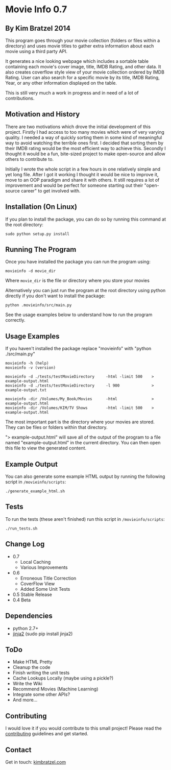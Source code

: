Movie Info 0.7
==============
By Kim Bratzel 2014
--------------

This program goes through your movie collection (folders or files within a directory) and uses movie titles to gather extra information about each movie using a third party API.

It generates a nice looking webpage which includes a sortable table containing each movie's cover image, title, IMDB Rating, and other data. It also creates coverflow style view of your movie collection ordered by IMDB Rating. User can also search for a specific movie by its title, IMDB Rating, Year, or any other information displayed on the table.

This is still very much a work in progress and in need of a lot of contributions.


Motivation and History
--------------

There are two motivations which drove the initial development of this project. Firstly I had access to too many movies which were of very varying quality. I needed a way of quickly sorting them in some kind of meaningful way to avoid watching the terrible ones first. I decided that sorting them by their IMDB rating would be the most efficient way to achieve this. Secondly I thought it would be a fun, bite-sized project to make open-source and allow others to contribute to.

Initially I wrote the whole script in a few hours in one relatively simple and yet long file. After I got it working I thought it would be nice to improve it, move to an OOP paradigm and share it with others. It still requires a lot of improvement and would be perfect for someone starting out their "open-source career" to get involved with. 


Installation (On Linux)
--------------

If you plan to install the package, you can do so by running this command at the root directory:

    sudo python setup.py install


Running The Program
--------------

Once you have installed the package you can run the program using:

    movieinfo -d movie_dir

Where `movie_dir` is the file or directory where you store your movies

Alternatively you can just run the program at the root directory using python directly if you don't want to install the package:

    python .movieinfo/src/main.py

See the usage examples below to understand how to run the program correctly.

Usage Examples
--------------

If you haven't installed the package replace "movieinfo" with "python ./src/main.py"

    movieinfo -h (help)
    movieinfo -v (version)

    movieinfo -d ./tests/testMovieDirectory     -html -limit 500    > example-output.html
    movieinfo -d ./tests/testMovieDirectory     -l 900              > example-output.txt

    movieinfo -dir /Volumes/My_Book/Movies      -html               > example-output.html
    movieinfo -dir /Volumes/KIM/TV Shows        -html -limit 500    > example-output.html


The most important part is the directory where your movies are stored. They can be files or folders within that directory.

"> example-output.html" will save all of the output of the program to a file named "example-output.html" in the current directory. You can then open this file to view the generated content.


Example Output
--------------

You can also generate some example HTML output by running the following script in `/movieinfo/scripts`:

    ./generate_example_html.sh

Tests
--------------

To run the tests (these aren't finished) run this script in `/movieinfo/scripts`:

    ./run_tests.sh

Change Log
--------------
 - 0.7
    - Local Caching
    - Various Improvements
 - 0.6
    - Erroneous Title Correction
    - CoverFlow View
    - Added Some Unit Tests
 - 0.5 Stable Release
 - 0.4 Beta


Dependencies
--------------

 - python 2.7+
 - [jinja2](http://jinja.pocoo.org) (sudo pip install jinja2)

ToDo
--------------

 - Make HTML Pretty
 - Cleanup the code
 - Finish writing the unit tests
 - Cache Lookups Locally (maybe using a pickle?)
 - Write the Wiki
 - Recommend Movies (Machine Learning)
 - Integrate some other APIs?
 - And more...


Contributing
--------------

I would love it if you would contribute to this small project!
Please read the [contributing](https://github.com/bratzelk/movie-info/blob/master/CONTRIBUTING.md) guidelines and get started.

Contact
--------------

Get in touch: [kimbratzel.com](http://www.kimbratzel.com)
